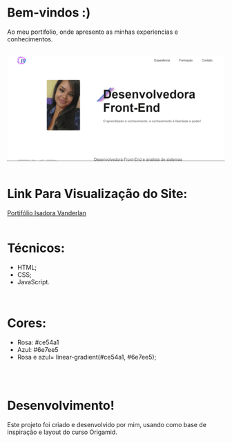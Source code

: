 # Bem-vindos :)

Ao meu portifolio, onde apresento as minhas experiencias e conhecimentos.
<br/>
<br/>

![Presentation](https://github.com/IsadoraVanderlan/portifolioisadoravanderlan.github.io/blob/main/ezgif.com-gif-maker%20(1).gif)
<br/>
<br/>

# Link Para Visualização do Site:
<a href="https://isadoravanderlan.github.io/portifolioisadoravanderlan.github.io/">Portifólio Isadora Vanderlan
</a>
<br/>
<br/>

# Técnicos:
- HTML;
- CSS;
- JavaScript.
<br/>


# Cores: 
- Rosa: #ce54a1
- Azul: #6e7ee5
- Rosa e azul= linear-gradient(#ce54a1, #6e7ee5);
<br/>
<br/>

# Desenvolvimento!
Este projeto foi criado e desenvolvido por mim, usando como base de inspiração e layout do curso Origamid.
